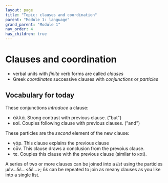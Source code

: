 ```yaml
---
layout: page
title: "Topic: clauses and coordination"
parent: "Module 1: language"
grand_parent: "Module 1"
nav_order: 4
has_children: true
---
```


# Clauses and coordination


- verbal units with *finite* verb forms are called *clauses*
- Greek *coordinates* successive clauses with *conjunctions* or *particles*


## Vocabulary for today

These conjunctions *introduce* a clause:

- ἀλλά.  Strong contrast with previous clause. ("but")
- καί. Couples following clause with previous clauses. ("and")

These particles are the *second* element of the new clause:


- γάρ. This clause explains the previous clause
- οὖν. This clause draws a conclusion from the prevoius clause.
- τε.  Couples this clause with the previous clause (similar to καί).

A series of two or more clauses can be joined into a *list* using the particles μέν…δέ…<δέ…>; δέ can be repeated to join as meany clauses as you like into a single list.

